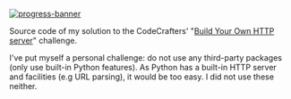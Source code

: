 [![progress-banner](https://app.codecrafters.io/progress/http-server/f399034c-05cd-4b5b-bf05-e1072ecdae40)](https://app.codecrafters.io/users/EpocDotFr)

Source code of my solution to the CodeCrafters' "[Build Your Own HTTP server](https://codecrafters.io/challenges/http-server)"
challenge.

I've put myself a personal challenge: do not use any third-party packages (only use built-in Python features). As Python
has a built-in HTTP server and facilities (e.g URL parsing), it would be too easy. I did not use these neither.